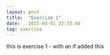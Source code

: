 ```yaml
---
layout: post
title:  "Exercise 1"
date:   2015-04-01 22:33:48
tag: exercise
---
```


this is exercise 1 - with an if
added this
